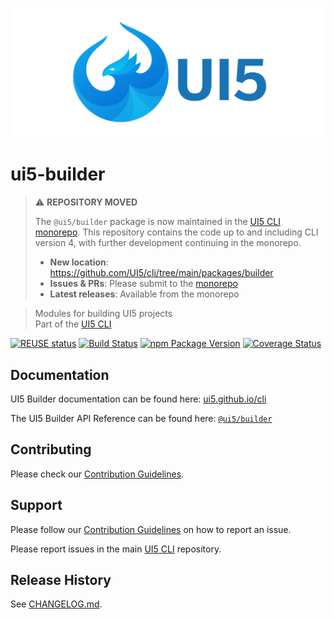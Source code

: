 ![UI5 icon](https://raw.githubusercontent.com/UI5/cli/main/docs/images/UI5_logo_wide.png)

# ui5-builder

> ⚠️ **REPOSITORY MOVED**
> 
> The `@ui5/builder` package is now maintained in the [UI5 CLI monorepo](https://github.com/UI5/cli). This repository contains the code up to and including CLI version 4, with further development continuing in the monorepo.
> 
> - **New location**: https://github.com/UI5/cli/tree/main/packages/builder
> - **Issues & PRs**: Please submit to the [monorepo](https://github.com/UI5/cli/issues)
> - **Latest releases**: Available from the monorepo

> Modules for building UI5 projects  
> Part of the [UI5 CLI](https://github.com/UI5/cli)

[![REUSE status](https://api.reuse.software/badge/github.com/SAP/ui5-builder)](https://api.reuse.software/info/github.com/SAP/ui5-builder)
[![Build Status](https://dev.azure.com/sap/opensource/_apis/build/status/SAP.ui5-builder?branchName=v4)](https://dev.azure.com/sap/opensource/_build/latest?definitionId=26&branchName=v4)
[![npm Package Version](https://badge.fury.io/js/%40ui5%2Fbuilder.svg)](https://www.npmjs.com/package/@ui5/builder)
[![Coverage Status](https://coveralls.io/repos/github/SAP/ui5-builder/badge.svg)](https://coveralls.io/github/SAP/ui5-builder)

## Documentation
UI5 Builder documentation can be found here: [ui5.github.io/cli](https://ui5.github.io/cli/v4/pages/Builder/)

The UI5 Builder API Reference can be found here: [`@ui5/builder`](https://ui5.github.io/cli/v4/api/)

## Contributing
Please check our [Contribution Guidelines](https://github.com/UI5/cli/blob/main/CONTRIBUTING.md).

## Support
Please follow our [Contribution Guidelines](https://github.com/UI5/cli/blob/main/CONTRIBUTING.md#report-an-issue) on how to report an issue.

Please report issues in the main [UI5 CLI](https://github.com/UI5/cli) repository.

## Release History
See [CHANGELOG.md](CHANGELOG.md).
